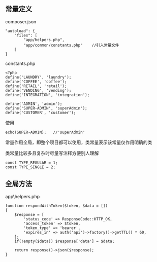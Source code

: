 ## 常量定义

composer.json

```
"autoload": {
    "files": [
        "app/helpers.php",
        "app/common/constants.php"    //引入常量文件
    ]
}
```

constants.php

```
<?php
define('LAUNDRY', 'laundry');
define('COFFEE', 'coffee');
define('RETAIL', 'retail');
define('VENDING', 'vending');
define('INTEGRATION', 'integration');

define('ADMIN', 'admin');
define('SUPER-ADMIN', 'superAdmin');
define('CUSTOMER', 'customer');

```

使用

```
echo(SUPER-ADMIN);   //'superAdmin'
```

常量作用全局，即整个项目都可以使用，类常量表示该常量仅作用明确的类

类常量比较多且复杂时尽量写注释方便别人理解

```
const TYPE_REGULAR = 1;
const TYPE_SINGLE = 2;
```


## 全局方法

app\helpers.php

```
function respondWithToken($token, $data = [])
{
    $response = [
        'status_code' => ResponseCode::HTTP_OK,
        'access_token' => $token,
        'token_type' => 'bearer',
        'expires_in' => auth('api')->factory()->getTTL() * 60,
    ];
    if(!empty($data)) $response['data'] = $data;

    return response()->json($response);
}
```

